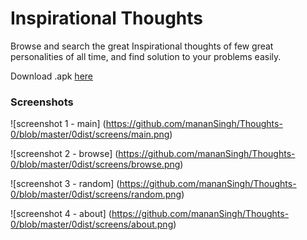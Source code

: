 # Inspirational Thoughts
Browse and search the great Inspirational thoughts of few great personalities of all time, and find solution to your problems easily.

Download .apk [here](https://github.com/mananSingh/Thoughts-0/blob/master/0dist/InspirationalThoughts.apk?raw=true)

### Screenshots

![screenshot 1 - main] (https://github.com/mananSingh/Thoughts-0/blob/master/0dist/screens/main.png)

![screenshot 2 - browse] (https://github.com/mananSingh/Thoughts-0/blob/master/0dist/screens/browse.png)

![screenshot 3 - random] (https://github.com/mananSingh/Thoughts-0/blob/master/0dist/screens/random.png)

![screenshot 4 - about] (https://github.com/mananSingh/Thoughts-0/blob/master/0dist/screens/about.png)
